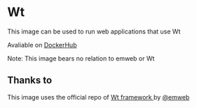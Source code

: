 # Wt
This image can be used to run web applications that use Wt

Avaliable on [DockerHub](https://hub.docker.com/r/poiou123/wt)

Note: This image bears no relation to emweb or Wt
## Thanks to
This image uses the official repo of [Wt framework ](https://www.webtoolkit.eu/wt) by [@emweb](https://github.com/emweb)

